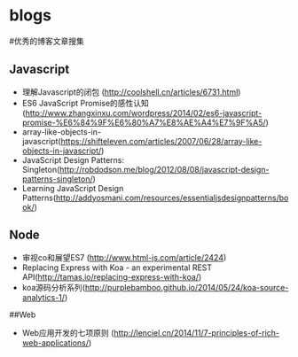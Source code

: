 blogs
=====

#优秀的博客文章搜集

## Javascript

 - 理解Javascript的闭包 (http://coolshell.cn/articles/6731.html)
 - ES6 JavaScript Promise的感性认知(http://www.zhangxinxu.com/wordpress/2014/02/es6-javascript-promise-%E6%84%9F%E6%80%A7%E8%AE%A4%E7%9F%A5/)
 - array-like-objects-in-javascript(https://shifteleven.com/articles/2007/06/28/array-like-objects-in-javascript/)
 - JavaScript Design Patterns: Singleton(http://robdodson.me/blog/2012/08/08/javascript-design-patterns-singleton/)
 - Learning JavaScript Design Patterns(http://addyosmani.com/resources/essentialjsdesignpatterns/book/)

## Node

 - 审视co和展望ES7 (http://www.html-js.com/article/2424)
 - Replacing Express with Koa - an experimental REST API(http://tamas.io/replacing-express-with-koa/)
 - koa源码分析系列(http://purplebamboo.github.io/2014/05/24/koa-source-analytics-1/)

##Web
 
 - Web应用开发的七项原则 (http://lenciel.cn/2014/11/7-principles-of-rich-web-applications/)
